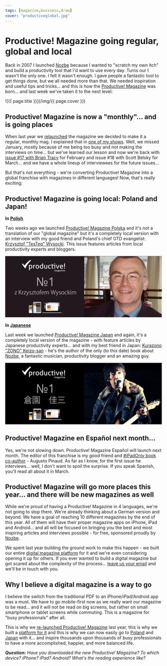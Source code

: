 ```yaml
---
tags: [magazine,business,draw]
cover: "productiveglobal.jpg"
---
```


# Productive! Magazine going regular, global and local

Back in 2007 I launched [Nozbe][n] because I wanted to "scratch my own itch" and build a productivity tool that I'd want to use every day. Turns our I wasn't the only one. I felt it wasn't enough. I gave people a fantastic tool to get things done, but we all needed more than that. We needed inspiration and useful tips and tricks... and this is how the [Productive! Magazine](https://sliwinski.com/magazine) was born... and last week we've taken it to the next level:

<!--More-->

![{{ page.title }}](/img/{{ page.cover }})

## Productive! Magazine is now a "monthly"... and is going places

When last year we [relaunched][re] the magazine we decided to make it a regular, monthly mag. I explained that in [one of my shows][pp]. Well, we missed January, mostly because of me being too busy and not making the interviews on time... but we've learned our lesson and now we're back with [issue #17 with Brian Tracy](https://sliwinski.com/pm17) for February and issue #18 with Scott Belsky for March... and we have a whole lineup of interviewees for the future issues...

But that's not everything - we're converting Productive! Magazine into a global franchise with magazines in different languages! Now, that's really exciting:



## Productive! Magazine is going local: Poland and Japan!

**In [Polish][pl]**

Two weeks ago we launched [Productive! Magazine Polska][pl] and it's not a translation of our "global magazine" but it's a completely local version with an interview with my good friend and Poland's chief GTD evangelist: [Krzysztof "TesTeq" Wysocki][pl1]. This issue features articles from local productivity experts and bloggers.

![Productive! Magazine going regular, global and local 2](/img/productiveglobal-2.jpg)

**In [Japanese][jp]**

Last week we launched [Productive! Magazine Japan][jp] and again, it's a completely local version of the magazine - with feature articles by Japanese productivity experts... and with my best friend in Japan: [Kurazono "ZONO" Keizo-san][jp1] - he's the author of the only (to this date) book about [Nozbe][n], a fantastic musician, productivity blogger and an amazing guy.

![Productive! Magazine going regular, global and local 3](/img/productiveglobal-3.jpg)

## Productive! Magazine en Español next month...

Yes, we're not slowing down. Productive! Magazine Español will launch next month. The editor of this franchise is my good friend and [#iPadOnly book co-author][#iPadOnly] - Augusto Pinaud. As far as I know, for the first issue he interviews... well, I don't want to spoil the surprise. If you speak Spanish, you'll read all about it in March.

## Productive! Magazine will go more places this year... and there will be new magazines as well

While we're proud of having a Productive! Magazine in 4 languages, we're not going to stop there. We're already thinking about a German version and beyond. We have a goal of reaching 10 different magazines by the end of this year. All of them will have their proper magazine apps on iPhone, iPad and Android... and all will be focused on bringing you the best and most inspiring articles and interviews possible - for free, sponsored proudly by [Nozbe][n].

We spent last year building the ground work to make this happen - we built our entire [digital magazine platform][mg] for it and we're even considering opening it up for others. If you ever wanted to build a digital magazine but got scared about the complexity of the process... [leave us your email][mg] and we'll be in touch with you.

## Why I believe a digital magazine is a way to go

I believe the switch from the traditional PDF to an iPhone/iPad/Android app was a must. We have to go mobile-first now as we really want our magazine to be read... and it will not be read on big screens, but rather on small smartphone or tablet screens while commuting. This is a magazine for "busy professionals" after all.

This is why we [re-launched Productive! Magazine][re] last year, this is why we built a [platform for it][mg] and this is why we can now easily go to [Poland][pl] and [Japan][jp] with it... and inspire thousands upon thousands of busy professionals to have a more accomplished, happier, and more balanced life.

***Question:*** *Have you downloaded the new Productive! Magazine? To which device? iPhone? iPad? Android? What's the reading experience like?*


[pl]: http://www.productivemag.pl
[pl1]: http://www.productivemag.pl/1
[jp]: http://www.productivemag.jp
[jp1]: http://www.productivemag.jp/1
[mg]: http://www.mgzines.com/
[re]: /magazine-relaunch/
[pp]: /productivemag-show/
[Dropbox]: http://db.tt/kD7Liux
[Evernote]: http://www.michaelsliwinski.com/how-i-use-evernote
[Nozbe]: http://www.nozbe.com/
[s]: http://www.nozbe.com/signup
[#iPadOnly]: http://ipadonly.net/
[Productive! Magazine]: http://www.productivemag.com/
[Productive! Show]: /show
[Twitter]: http://twitter.com/MSliwinski



[n]: https://michael.gratis/nozbe